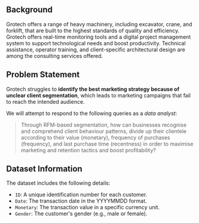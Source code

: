 ## **Background**

Grotech offers a range of heavy machinery, including excavator, crane, and forklift, that are built to the highest standards of quality and efficiency. Grotech offers real-time monitoring tools and a digital project management system to support technological needs and boost productivity. Technical assistance, operator training, and client-specific architectural design are among the consulting services offered.

## **Problem Statement**

Grotech struggles to **identify the best marketing strategy because of unclear client segmentation**, which leads to marketing campaigns that fail to reach the intended audience.

We will attempt to respond to the following queries as a *data analyst*:

> Through RFM-based segmentation, how can businesses recognise and comprehend client behaviour patterns, divide up their clientele according to their value (monetary), frequency of purchases (frequency), and last purchase time (recentness) in order to maximise marketing and retention tactics and boost profitability?

## **Dataset Information**

The dataset includes the following details:

- `ID`: A unique identification number for each customer.
- `Date`: The transaction date in the YYYYMMDD format.
- `Monetary`: The transaction value in a specific currency unit.
- `Gender`: The customer's gender (e.g., male or female).
